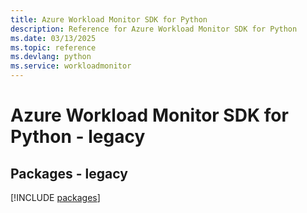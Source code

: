 ```yaml
---
title: Azure Workload Monitor SDK for Python
description: Reference for Azure Workload Monitor SDK for Python
ms.date: 03/13/2025
ms.topic: reference
ms.devlang: python
ms.service: workloadmonitor
---
```

# Azure Workload Monitor SDK for Python - legacy
## Packages - legacy
[!INCLUDE [packages](workload-monitor-index.md)]